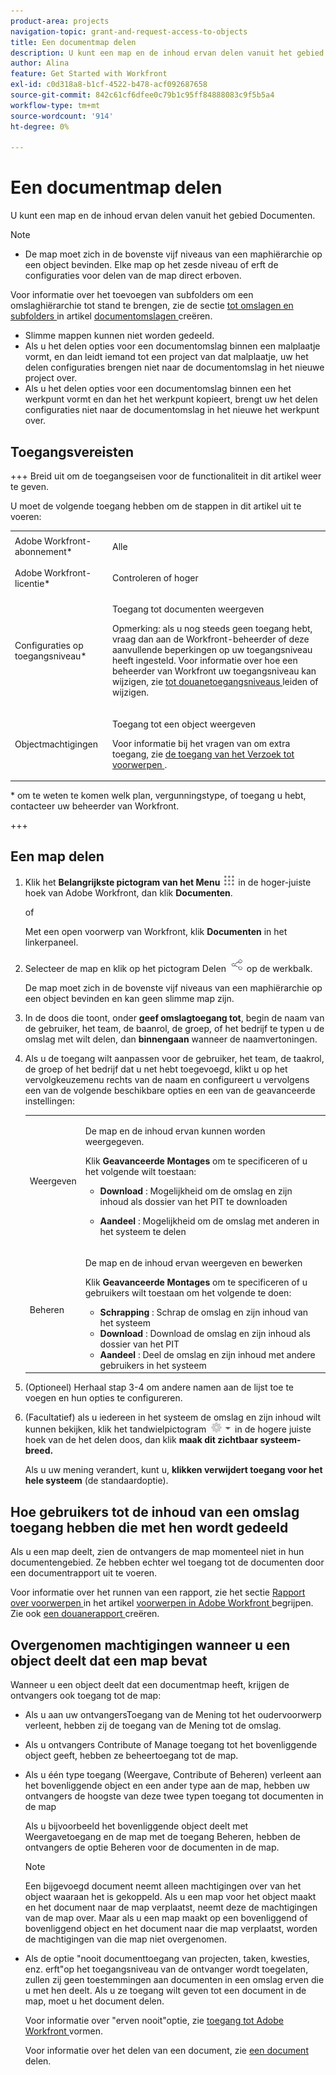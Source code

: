 ```yaml
---
product-area: projects
navigation-topic: grant-and-request-access-to-objects
title: Een documentmap delen
description: U kunt een map en de inhoud ervan delen vanuit het gebied Documenten.
author: Alina
feature: Get Started with Workfront
exl-id: c0d318a8-b1cf-4522-b478-acf092687658
source-git-commit: 842c61cf6dfee0c79b1c95ff84888083c9f5b5a4
workflow-type: tm+mt
source-wordcount: '914'
ht-degree: 0%

---
```


# Een documentmap delen

U kunt een map en de inhoud ervan delen vanuit het gebied Documenten.

>[!NOTE]
>
>* De map moet zich in de bovenste vijf niveaus van een maphiërarchie op een object bevinden. Elke map op het zesde niveau of erft de configuraties voor delen van de map direct erboven.
>
>  Voor informatie over het toevoegen van subfolders om een omslaghiërarchie tot stand te brengen, zie de sectie [ tot omslagen en subfolders ](../../documents/organizing-documents/create-documents-folder.md#creating-folders) in artikel [ documentomslagen ](../../documents/organizing-documents/create-documents-folder.md) creëren.
>
>* Slimme mappen kunnen niet worden gedeeld.
>* Als u het delen opties voor een documentomslag binnen een malplaatje vormt, en dan leidt iemand tot een project van dat malplaatje, uw het delen configuraties brengen niet naar de documentomslag in het nieuwe project over.
>* Als u het delen opties voor een documentomslag binnen een het werkpunt vormt en dan het het werkpunt kopieert, brengt uw het delen configuraties niet naar de documentomslag in het nieuwe het werkpunt over.
>

## Toegangsvereisten

<!--drafted for P&P
(I am putting Contributor and higher here because this is what I found in testing. Normally, Review equals Light but I found out that Contributor can also have manage rights to documents and can share them.)

<table style="table-layout:auto"> 
 <col> 
 <col> 
 <tbody> 
  <tr> 
   <td role="rowheader">Adobe Workfront plan*</td> 
   <td> <p>Any</p> </td> 
  </tr> 
  <tr> 
   <td role="rowheader">Adobe Workfront license*</td> 
   <td> <p>Current license: Contributor or higher</p> 
   Or
   <p>Legacy license: Review or higher</p>
      </td> 
  </tr> 
  <tr> 
   <td role="rowheader">Access level configurations*</td> 
   <td> <p>View access to Documents</p> <p><b>NOTE</b>
   
   If you still don't have access, ask your Workfront administrator if they set additional restrictions in your access level. For information on how a Workfront administrator can modify your access level, see <a href="../../administration-and-setup/add-users/configure-and-grant-access/create-modify-access-levels.md" class="MCXref xref">Create or modify custom access levels</a>.</p> </td> 
  </tr> 
  <tr data-mc-conditions=""> 
   <td role="rowheader">Object permissions</td> 
   <td> <p>View access to an object</p> <p>For information on requesting additional access, see <a href="../../workfront-basics/grant-and-request-access-to-objects/request-access.md" class="MCXref xref">Request access to objects </a>.</p> </td> 
  </tr> 
 </tbody> 
</table>
-->
+++ Breid uit om de toegangseisen voor de functionaliteit in dit artikel weer te geven.

U moet de volgende toegang hebben om de stappen in dit artikel uit te voeren:

<table style="table-layout:auto"> 
 <col> 
 <col> 
 <tbody> 
  <tr> 
   <td role="rowheader">Adobe Workfront-abonnement*</td> 
   <td> <p>Alle</p> </td> 
  </tr> 
  <tr> 
   <td role="rowheader">Adobe Workfront-licentie*</td> 
   <td> <p>Controleren of hoger</p> </td> 
  </tr> 
  <tr> 
   <td role="rowheader">Configuraties op toegangsniveau*</td> 
   <td> <p>Toegang tot documenten weergeven</p> <p>Opmerking: als u nog steeds geen toegang hebt, vraag dan aan de Workfront-beheerder of deze aanvullende beperkingen op uw toegangsniveau heeft ingesteld. Voor informatie over hoe een beheerder van Workfront uw toegangsniveau kan wijzigen, zie <a href="../../administration-and-setup/add-users/configure-and-grant-access/create-modify-access-levels.md" class="MCXref xref"> tot douanetoegangsniveaus </a> leiden of wijzigen.</p> </td> 
  </tr> 
  <tr data-mc-conditions=""> 
   <td role="rowheader">Objectmachtigingen</td> 
   <td> <p>Toegang tot een object weergeven</p> <p>Voor informatie bij het vragen van om extra toegang, zie <a href="../../workfront-basics/grant-and-request-access-to-objects/request-access.md" class="MCXref xref"> de toegang van het Verzoek tot voorwerpen </a>.</p> </td> 
  </tr> 
 </tbody> 
</table>

&#42; om te weten te komen welk plan, vergunningstype, of toegang u hebt, contacteer uw beheerder van Workfront.

+++

## Een map delen

1. Klik het **Belangrijkste pictogram van het Menu** ![](assets/main-menu-icon.png) in de hoger-juiste hoek van Adobe Workfront, dan klik **Documenten**.

   of

   Met een open voorwerp van Workfront, klik **Documenten** in het linkerpaneel.

1. Selecteer de map en klik op het pictogram Delen ![](assets/share-icon.png) op de werkbalk.

   De map moet zich in de bovenste vijf niveaus van een maphiërarchie op een object bevinden en kan geen slimme map zijn.

1. In de doos die toont, onder **geef omslagtoegang tot**, begin de naam van de gebruiker, het team, de baanrol, de groep, of het bedrijf te typen u de omslag met wilt delen, dan **binnengaan** wanneer de naamvertoningen.
1. Als u de toegang wilt aanpassen voor de gebruiker, het team, de taakrol, de groep of het bedrijf dat u net hebt toegevoegd, klikt u op het vervolgkeuzemenu rechts van de naam en configureert u vervolgens een van de volgende beschikbare opties en een van de geavanceerde instellingen:

   <table style="table-layout:auto"> 
    <col> 
    <col> 
    <tbody> 
     <tr> 
      <td role="rowheader">Weergeven</td> 
      <td> <p>De map en de inhoud ervan kunnen worden weergegeven.</p> <p>Klik <strong> Geavanceerde Montages </strong> om te specificeren of u het volgende wilt toestaan:</p> 
       <ul> 
        <li><strong> Download </strong>: Mogelijkheid om de omslag en zijn inhoud als dossier van het PIT te downloaden</li> 
        <li> <p><strong> Aandeel </strong>: Mogelijkheid om de omslag met anderen in het systeem te delen</p> </li> 
       </ul> </td> 
     </tr> 
     <tr> 
      <td role="rowheader">Beheren</td> 
      <td> <p>De map en de inhoud ervan weergeven en bewerken</p> <p>Klik <strong> Geavanceerde Montages </strong> om te specificeren of u gebruikers wilt toestaan om het volgende te doen:</p> 
       <ul> 
        <li><strong> Schrapping </strong>: Schrap de omslag en zijn inhoud van het systeem</li> 
        <li><b> Download </b>: Download de omslag en zijn inhoud als dossier van het PIT</li> 
        <li><strong> Aandeel </strong>: Deel de omslag en zijn inhoud met andere gebruikers in het systeem</li> 
       </ul> </td> 
     </tr> 
    </tbody> 
   </table>

1. (Optioneel) Herhaal stap 3-4 om andere namen aan de lijst toe te voegen en hun opties te configureren.
1. (Facultatief) als u iedereen in het systeem de omslag en zijn inhoud wilt kunnen bekijken, klik het tandwielpictogram ![](assets/gear-icon-settings-with-dn-arrow.jpg) in de hogere juiste hoek van de het delen doos, dan klik **maak dit zichtbaar systeem-breed.**

   Als u uw mening verandert, kunt u, **klikken verwijdert toegang voor het hele systeem** (de standaardoptie).

## Hoe gebruikers tot de inhoud van een omslag toegang hebben die met hen wordt gedeeld

<!--
<p style="color: #ff1493;" data-mc-conditions="QuicksilverOrClassic.Draft mode">Delete these 2 paragraphs when the story &nbsp;<a href="https://hub.workfront.com/task/622f8d6f000897c9a4a11bdfd9b2cf34/overview">Handle email notification content when a folder is shared</a> goes to Preview:</p>
-->

Als u een map deelt, zien de ontvangers de map momenteel niet in hun documentengebied. Ze hebben echter wel toegang tot de documenten door een documentrapport uit te voeren.

Voor informatie over het runnen van een rapport, zie het sectie [ Rapport over voorwerpen ](../../workfront-basics/navigate-workfront/workfront-navigation/understand-objects.md#reporting-on-objects) in het artikel [ voorwerpen in Adobe Workfront ](../../workfront-basics/navigate-workfront/workfront-navigation/understand-objects.md) begrijpen. Zie ook [ een douanerapport ](../../reports-and-dashboards/reports/creating-and-managing-reports/create-custom-report.md) creëren.

<!--
<div class="preview" data-mc-conditions="QuicksilverOrClassic.Draft mode">
<p>Workfront sends a notification email when someone shares a document folder on an object with a user or a team. To access the folder from the email, recipients can click the folder title or the "See it in Workfront" link.</p> <note type="note">
<ul class="preview">
<li> <p>The email notification "Someone shares an object with me" or "Someone shares an object with my team" must be enabled in order for a user or team to receive a notification email about a shared folder.</p> </li>
<li> <p>When someone shares a document folder from the global Documents area, the links in the notification email take the recipient to the global Documents area. Because folders in this area are private, the shared folder is not displayed there, but the recipient can access its documents by creating a document report. </p> <p>For information about running a report, see the section <a href="../../workfront-basics/navigate-workfront/workfront-navigation/understand-objects.md#reporting-on-objects" class="MCXref xref">Report on objects</a> in the article <a href="../../workfront-basics/navigate-workfront/workfront-navigation/understand-objects.md" class="MCXref xref">Understand objects in Adobe Workfront</a>. Also see <a href="../../reports-and-dashboards/reports/creating-and-managing-reports/create-custom-report.md" class="MCXref xref">Create a custom report</a>.</p> </li>
<li> <p>Currently, it is not possible to share folders with external users.</p> </li>
</ul>
</note>
</div>
-->

## Overgenomen machtigingen wanneer u een object deelt dat een map bevat

Wanneer u een object deelt dat een documentmap heeft, krijgen de ontvangers ook toegang tot de map:

* Als u aan uw ontvangersToegang van de Mening tot het oudervoorwerp verleent, hebben zij de toegang van de Mening tot de omslag.
* Als u ontvangers Contribute of Manage toegang tot het bovenliggende object geeft, hebben ze beheertoegang tot de map.
* Als u één type toegang (Weergave, Contribute of Beheren) verleent aan het bovenliggende object en een ander type aan de map, hebben uw ontvangers de hoogste van deze twee typen toegang tot documenten in de map

  Als u bijvoorbeeld het bovenliggende object deelt met Weergavetoegang en de map met de toegang Beheren, hebben de ontvangers de optie Beheren voor de documenten in de map.

  >[!NOTE]
  >
  >Een bijgevoegd document neemt alleen machtigingen over van het object waaraan het is gekoppeld. Als u een map voor het object maakt en het document naar de map verplaatst, neemt deze de machtigingen van de map over. Maar als u een map maakt op een bovenliggend of bovenliggend object en het document naar die map verplaatst, worden de machtigingen van die map niet overgenomen.

* Als de optie &quot;nooit documenttoegang van projecten, taken, kwesties, enz. erft&quot;op het toegangsniveau van de ontvanger wordt toegelaten, zullen zij geen toestemmingen aan documenten in een omslag erven die u met hen deelt. Als u ze toegang wilt geven tot een document in de map, moet u het document delen.

  Voor informatie over &quot;erven nooit&quot;optie, zie [ toegang tot Adobe Workfront ](../../administration-and-setup/add-users/configure-and-grant-access/configure-access.md) vormen.

  Voor informatie over het delen van een document, zie [ een document ](../../workfront-basics/grant-and-request-access-to-objects/document-permissions.md) delen.
